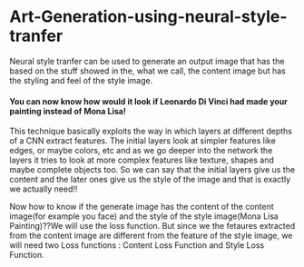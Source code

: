 # Art-Generation-using-neural-style-tranfer

Neural style tranfer can be used to generate an output image that has the based on the stuff showed in the, what we call, the content image but has the styling and feel of the style image. 
#### You can now know how would it look if Leonardo Di Vinci had made your painting instead of Mona Lisa!

This technique basically exploits the way in which layers at different depths of a CNN extract features. The initial layers look at simpler features like edges, or maybe colors, etc and as we go deeper into the network the layers it tries to look at more complex features like texture, shapes and maybe complete objects too. So we can say that the initial layers give us the content and the later ones give us the style of the image and that is exactly we actually need!!

 
Now how to know if the generate image has the content of the content image(for example you face) and the style of the style image(Mona Lisa Painting)??We will use the loss function. But since we the fetaures extracted from the content image are different from the feature of the style image, we will need two Loss functions : Content Loss Function and Style Loss Function.

